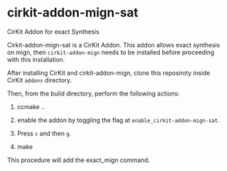 # cirkit-addon-mign-sat
CirKit Addon for exact Synthesis 

Cirkit-addon-mign-sat is a CirKit Addon. This addon allows exact synthesis on mign, then `cirkit-addon-mign` needs to be installed before proceeding with this installation. 

After installing CirKit and cirkit-addon-mign, clone this reposiroty inside CirKit `addons` directory. 

Then, from the build directory, perform the following actions: 

1. ccmake ..

2. enable the addon by toggling the flag at `enable_cirkit-addon-mign-sat`. 

3. Press `c` and then `g`.

4. make 

This procedure will add the exact_mign command. 
